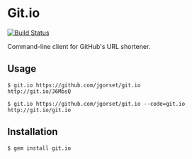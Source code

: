 # Git.io

[![Build Status](https://secure.travis-ci.org/jgorset/git.io.svg)](http://travis-ci.org/jgorset/git.io)

Command-line client for GitHub's URL shortener.

## Usage

    $ git.io https://github.com/jgorset/git.io
    http://git.io/J6MbsQ

    $ git.io https://github.com/jgorset/git.io --code=git.io
    http://git.io/git.io

## Installation
  
    $ gem install git.io
